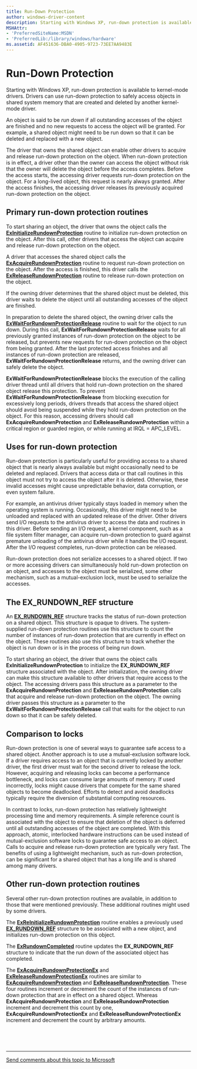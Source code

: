 ```yaml
---
title: Run-Down Protection
author: windows-driver-content
description: Starting with Windows XP, run-down protection is available to kernel-mode drivers. Drivers can use run-down protection to safely access objects in shared system memory that are created and deleted by another kernel-mode driver.
MSHAttr:
- 'PreferredSiteName:MSDN'
- 'PreferredLib:/library/windows/hardware'
ms.assetid: AF451636-DBA0-4905-9723-73EE7AA9483E
---
```


# Run-Down Protection


Starting with Windows XP, run-down protection is available to kernel-mode drivers. Drivers can use run-down protection to safely access objects in shared system memory that are created and deleted by another kernel-mode driver.

An object is said to be *run down* if all outstanding accesses of the object are finished and no new requests to access the object will be granted. For example, a shared object might need to be run down so that it can be deleted and replaced with a new object.

The driver that owns the shared object can enable other drivers to acquire and release run-down protection on the object. When run-down protection is in effect, a driver other than the owner can access the object without risk that the owner will delete the object before the access completes. Before the access starts, the accessing driver requests run-down protection on the object. For a long-lived object, this request is nearly always granted. After the access finishes, the accessing driver releases its previously acquired run-down protection on the object.

## Primary run-down protection routines


To start sharing an object, the driver that owns the object calls the [**ExInitializeRundownProtection**](https://msdn.microsoft.com/library/windows/hardware/jj569373) routine to initialize run-down protection on the object. After this call, other drivers that access the object can acquire and release run-down protection on the object.

A driver that accesses the shared object calls the [**ExAcquireRundownProtection**](https://msdn.microsoft.com/library/windows/hardware/jj569371) routine to request run-down protection on the object. After the access is finished, this driver calls the [**ExReleaseRundownProtection**](https://msdn.microsoft.com/library/windows/hardware/jj569375) routine to release run-down protection on the object.

If the owning driver determines that the shared object must be deleted, this driver waits to delete the object until all outstanding accesses of the object are finished.

In preparation to delete the shared object, the owning driver calls the [**ExWaitForRundownProtectionRelease**](https://msdn.microsoft.com/library/windows/hardware/jj569378) routine to wait for the object to run down. During this call, **ExWaitForRundownProtectionRelease** waits for all previously granted instances of run-down protection on the object to be released, but prevents new requests for run-down protection on the object from being granted. After the last protected access finishes and all instances of run-down protection are released, **ExWaitForRundownProtectionRelease** returns, and the owning driver can safely delete the object.

**ExWaitForRundownProtectionRelease** blocks the execution of the calling driver thread until all drivers that hold run-down protection on the shared object release this protection. To prevent **ExWaitForRundownProtectionRelease** from blocking execution for excessively long periods, drivers threads that access the shared object should avoid being suspended while they hold run-down protection on the object. For this reason, accessing drivers should call **ExAcquireRundownProtection** and **ExReleaseRundownProtection** within a critical region or guarded region, or while running at IRQL = APC\_LEVEL.

## Uses for run-down protection


Run-down protection is particularly useful for providing access to a shared object that is nearly always available but might occasionally need to be deleted and replaced. Drivers that access data or that call routines in this object must not try to access the object after it is deleted. Otherwise, these invalid accesses might cause unpredictable behavior, data corruption, or even system failure.

For example, an antivirus driver typically stays loaded in memory when the operating system is running. Occasionally, this driver might need to be unloaded and replaced with an updated release of the driver. Other drivers send I/O requests to the antivirus driver to access the data and routines in this driver. Before sending an I/O request, a kernel component, such as a file system filter manager, can acquire run-down protection to guard against premature unloading of the antivirus driver while it handles the I/O request. After the I/O request completes, run-down protection can be released.

Run-down protection does not serialize accesses to a shared object. If two or more accessing drivers can simultaneously hold run-down protection on an object, and accesses to the object must be serialized, some other mechanism, such as a mutual-exclusion lock, must be used to serialize the accesses.

## <a href="" id="the-ex-rundown-ref-structure"></a>The EX\_RUNDOWN\_REF structure


An [**EX\_RUNDOWN\_REF**](https://msdn.microsoft.com/library/windows/hardware/jj569379) structure tracks the status of run-down protection on a shared object. This structure is opaque to drivers. The system-supplied run-down protection routines use this structure to count the number of instances of run-down protection that are currently in effect on the object. These routines also use this structure to track whether the object is run down or is in the process of being run down.

To start sharing an object, the driver that owns the object calls **ExInitializeRundownProtection** to initialize the **EX\_RUNDOWN\_REF** structure associated with the object. After initialization, the owning driver can make this structure available to other drivers that require access to the object. The accessing drivers pass this structure as a parameter to the **ExAcquireRundownProtection** and **ExReleaseRundownProtection** calls that acquire and release run-down protection on the object. The owning driver passes this structure as a parameter to the **ExWaitForRundownProtectionRelease** call that waits for the object to run down so that it can be safely deleted.

## Comparison to locks


Run-down protection is one of several ways to guarantee safe access to a shared object. Another approach is to use a mutual-exclusion software lock. If a driver requires access to an object that is currently locked by another driver, the first driver must wait for the second driver to release the lock. However, acquiring and releasing locks can become a performance bottleneck, and locks can consume large amounts of memory. If used incorrectly, locks might cause drivers that compete for the same shared objects to become deadlocked. Efforts to detect and avoid deadlocks typically require the diversion of substantial computing resources.

In contrast to locks, run-down protection has relatively lightweight processing time and memory requirements. A simple reference count is associated with the object to ensure that deletion of the object is deferred until all outstanding accesses of the object are completed. With this approach, atomic, interlocked hardware instructions can be used instead of mutual-exclusion software locks to guarantee safe access to an object. Calls to acquire and release run-down protection are typically very fast. The benefits of using a lightweight mechanism, such as run-down protection, can be significant for a shared object that has a long life and is shared among many drivers.

## Other run-down protection routines


Several other run-down protection routines are available, in addition to those that were mentioned previously. These additional routines might used by some drivers.

The [**ExReInitializeRundownProtection**](https://msdn.microsoft.com/library/windows/hardware/jj569374) routine enables a previously used [**EX\_RUNDOWN\_REF**](https://msdn.microsoft.com/library/windows/hardware/jj569379) structure to be associated with a new object, and initializes run-down protection on this object.

The [**ExRundownCompleted**](https://msdn.microsoft.com/library/windows/hardware/jj569377) routine updates the **EX\_RUNDOWN\_REF** structure to indicate that the run down of the associated object has completed.

The [**ExAcquireRundownProtectionEx**](https://msdn.microsoft.com/library/windows/hardware/jj569372) and [**ExReleaseRundownProtectionEx**](https://msdn.microsoft.com/library/windows/hardware/jj569376) routines are similar to [**ExAcquireRundownProtection**](https://msdn.microsoft.com/library/windows/hardware/jj569371) and [**ExReleaseRundownProtection**](https://msdn.microsoft.com/library/windows/hardware/jj569375). These four routines increment or decrement the count of the instances of run-down protection that are in effect on a shared object. Whereas **ExAcquireRundownProtection** and **ExReleaseRundownProtection** increment and decrement this count by one, **ExAcquireRundownProtectionEx** and **ExReleaseRundownProtectionEx** increment and decrement the count by arbitrary amounts.

 

 


--------------------
[Send comments about this topic to Microsoft](mailto:wsddocfb@microsoft.com?subject=Documentation%20feedback%20%5Bkernel\kernel%5D:%20Run-Down%20Protection%20%20RELEASE:%20%286/14/2017%29&body=%0A%0APRIVACY%20STATEMENT%0A%0AWe%20use%20your%20feedback%20to%20improve%20the%20documentation.%20We%20don't%20use%20your%20email%20address%20for%20any%20other%20purpose,%20and%20we'll%20remove%20your%20email%20address%20from%20our%20system%20after%20the%20issue%20that%20you're%20reporting%20is%20fixed.%20While%20we're%20working%20to%20fix%20this%20issue,%20we%20might%20send%20you%20an%20email%20message%20to%20ask%20for%20more%20info.%20Later,%20we%20might%20also%20send%20you%20an%20email%20message%20to%20let%20you%20know%20that%20we've%20addressed%20your%20feedback.%0A%0AFor%20more%20info%20about%20Microsoft's%20privacy%20policy,%20see%20http://privacy.microsoft.com/default.aspx. "Send comments about this topic to Microsoft")


